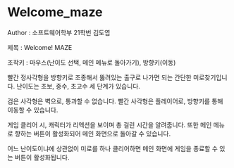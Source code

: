 # Welcome_maze

Author : 소프트웨어학부 21학번 김도엽

제목 : Welcome! MAZE

조작키 : 마우스(난이도 선택, 메인 메뉴로 돌아가기), 방향키(이동)

빨간 정사각형을 방향키로 조종해서 뚫려있는 출구로 나가면 되는 간단한 미로찾기입니다.
난이도는 초보, 중수, 초고수 세 단계가 있습니다.

검은 사각형은 벽으로, 통과할 수 없습니다.
빨간 사각형은 플레이어로, 방향키를 통해 이동할 수 있습니다.

게임 클리어 시, 캐릭터가 리액션을 보이며 총 걸린 시간을 알려줍니다.
또한 메인 메뉴로 향하는 버튼이 활성화되어 메인 화면으로 돌아갈 수 있습니다.

어느 난이도이냐에 상관없이 미로를 하나 클리어하면 메인 화면에 게임을 종료할 수 있는 버튼이 활성화됩니다.
